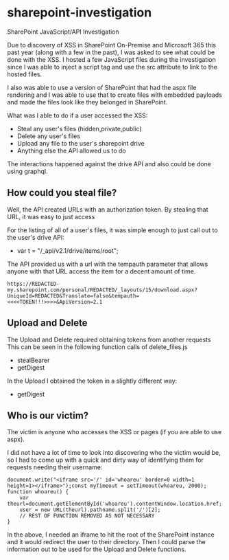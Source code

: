 # sharepoint-investigation
SharePoint JavaScript/API Investigation

Due to discovery of XSS in SharePoint On-Premise and Microsoft 365 this past year (along with a few in the past), I was asked to see what could be done with the XSS. I hosted a few JavaScript files during the investigation since I was able to inject a script tag and use the src attribute to link to the hosted files.

I also was able to use a version of SharePoint that had the aspx file rendering and I was able to use that to create files with embedded payloads and made the files look like they belonged in SharePoint.

What was I able to do if a user accessed the XSS:
- Steal any user's files (hidden,private,public)
- Delete any user's files
- Upload any file to the user's sharepoint drive
- Anything else the API allowed us to do

The interactions happened against the drive API and also could be done using graphql.

## How could you steal file?
Well, the API created URLs with an authorization token. By stealing that URL, it was easy to just access

For the listing of all of a user's files, it was simple enough to just call out to the user's drive API:
- var t = "/_api/v2.1/drive/items/root";

The API provided us with a url with the tempauth parameter that allows anyone with that URL access the item for a decent amount of time.
```
https://REDACTED-my.sharepoint.com/personal/REDACTED/_layouts/15/download.aspx?UniqueId=REDACTED&Translate=false&tempauth=<<<<TOKEN!!!>>>>&ApiVersion=2.1
```

## Upload and Delete
The Upload and Delete required obtaining tokens from another requests This can be seen in the following function calls of delete_files.js
- stealBearer
- getDigest

In the Upload I obtained the token in a slightly different way:
- getDigest

## Who is our victim?
The victim is anyone who accesses the XSS or pages (if you are able to use aspx). 

I did not have a lot of time to look into discovering who the victim would be, so I had to come up with a quick and dirty way of identifying them for requests needing their username:
```
document.write("<iframe src='/' id='whoareu' border=0 width=1 height=1></iframe>");const myTimeout = setTimeout(whoareu, 2000);
function whoareu() {
	var theurl=document.getElementById('whoareu').contentWindow.location.href;
	user = new URL(theurl).pathname.split('/')[2];
	// REST OF FUNCTION REMOVED AS NOT NECESSARY
}
```
In the above, I needed an iframe to hit the root of the SharePoint instance and it would redirect the user to their directory. Then I could parse the information out to be used for the Upload and Delete functions.


